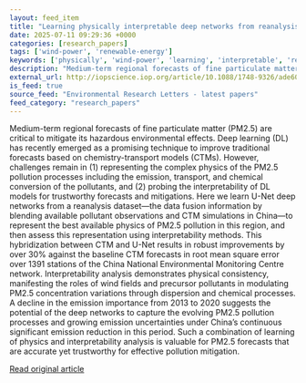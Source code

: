 ```yaml
---
layout: feed_item
title: "Learning physically interpretable deep networks from reanalysis data for medium-term regional PM2.5 forecasts"
date: 2025-07-11 09:29:36 +0000
categories: [research_papers]
tags: ['wind-power', 'renewable-energy']
keywords: ['physically', 'wind-power', 'learning', 'interpretable', 'renewable-energy']
description: "Medium-term regional forecasts of fine particulate matter (PM2"
external_url: http://iopscience.iop.org/article/10.1088/1748-9326/ade606
is_feed: true
source_feed: "Environmental Research Letters - latest papers"
feed_category: "research_papers"
---
```


Medium-term regional forecasts of fine particulate matter (PM2.5) are critical to mitigate its hazardous environmental effects. Deep learning (DL) has recently emerged as a promising technique to improve traditional forecasts based on chemistry-transport models (CTMs). However, challenges remain in (1) representing the complex physics of the PM2.5 pollution processes including the emission, transport, and chemical conversion of the pollutants, and (2) probing the interpretability of DL models for trustworthy forecasts and mitigations. Here we learn U-Net deep networks from a reanalysis dataset—the data fusion information by blending available pollutant observations and CTM simulations in China—to represent the best available physics of PM2.5 pollution in this region, and then assess this representation using interpretability methods. This hybridization between CTM and U-Net results in robust improvements by over 30% against the baseline CTM forecasts in root mean square error over 1391 stations of the China National Environmental Monitoring Centre network. Interpretability analysis demonstrates physical consistency, manifesting the roles of wind fields and precursor pollutants in modulating PM2.5 concentration variations through dispersion and chemical processes. A decline in the emission importance from 2013 to 2020 suggests the potential of the deep networks to capture the evolving PM2.5 pollution processes and growing emission uncertainties under China’s continuous significant emission reduction in this period. Such a combination of learning of physics and interpretability analysis is valuable for PM2.5 forecasts that are accurate yet trustworthy for effective pollution mitigation.

[Read original article](http://iopscience.iop.org/article/10.1088/1748-9326/ade606)
